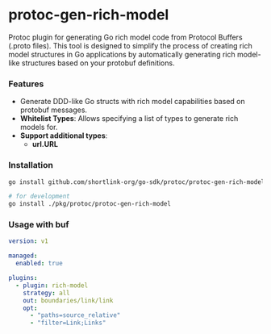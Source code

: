# protoc-gen-rich-model

Protoc plugin for generating Go rich model code from Protocol Buffers (.proto files).
This tool is designed to simplify the process of creating rich model structures in Go applications
by automatically generating rich model-like structures based on your protobuf definitions.

### Features

- Generate DDD-like Go structs with rich model capabilities based on protobuf messages.
- **Whitelist Types**: Allows specifying a list of types to generate rich models for.
- **Support additional types**:
  - **url.URL**

### Installation

```bash
go install github.com/shortlink-org/go-sdk/protoc/protoc-gen-rich-model

# for development
go install ./pkg/protoc/protoc-gen-rich-model
```

### Usage with buf

```yaml
version: v1

managed:
  enabled: true

plugins:
  - plugin: rich-model
    strategy: all
    out: boundaries/link/link
    opt:
      - "paths=source_relative"
      - "filter=Link;Links"
```
